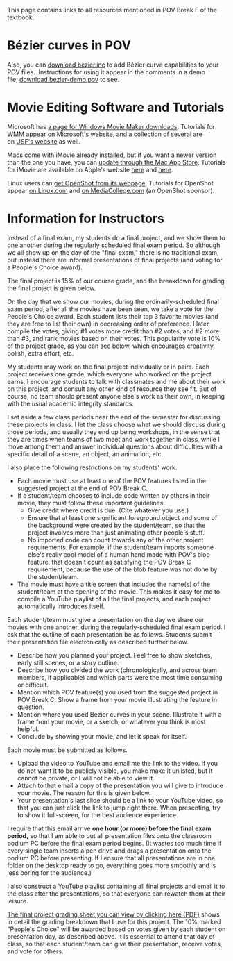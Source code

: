 
This page contains links to all resources mentioned in POV Break F of the
textbook.

# Bézier curves in POV

Also, you can [download bezier.inc](files/bezier.inc) to add Bézier curve
capabilities to your POV files.  Instructions for using it appear in the
comments in a demo file; [download bezier-demo.pov](files/bezier-demo.pov)
to see.

# Movie Editing Software and Tutorials

Microsoft has [a page for Windows Movie Maker
downloads](http://windows.microsoft.com/en-us/windows/get-movie-maker-download).
Tutorials for WMM appear [on Microsoft's
website](http://windows.microsoft.com/en-us/windows-vista/getting-started-with-windows-movie-maker),
and a collection of several are on [USF's
website](http://etc.usf.edu/te_win/movies/windowsmm.html) as well.

Macs come with iMovie already installed, but if you want a newer version
than the one you have, you can [update through the Mac App
Store](https://itunes.apple.com/us/app/imovie/id408981434?mt=12). Tutorials
for iMovie are available on Apple's website
[here](http://www.apple.com/findouthow/movies/) and
[here](http://www.apple.com/support/imovie/).

Linux users can [get OpenShot from its
webpage](http://www.openshot.org/download/). Tutorials for OpenShot appear
[on
Linux.com](https://www.linux.com/learn/tutorials/398674-create-professional-videos-with-openshot-video-editor)
and [on MediaCollege.com](http://www.mediacollege.com/software/openshot/)
(an OpenShot sponsor).

# Information for Instructors

Instead of a final exam, my students do a final project, and we show them to
one another during the regularly scheduled final exam period. So although we
all show up on the day of the "final exam," there is no traditional exam,
but instead there are informal presentations of final projects (and voting
for a People's Choice award).

The final project is 15% of our course grade, and the breakdown for grading
the final project is given below.

On the day that we show our movies, during the ordinarily-scheduled final
exam period, after all the movies have been seen, we take a vote for the
People's Choice award. Each student lists their top 3 favorite movies (and
they are free to list their own) in decreasing order of preference. I later
compile the votes, giving #1 votes more credit than #2 votes, and #2 more
than #3, and rank movies based on their votes. This popularity vote is 10%
of the project grade, as you can see below, which encourages creativity,
polish, extra effort, etc.

My students may work on the final project individually or in pairs. Each
project receives one grade, which everyone who worked on the project earns.
I encourage students to talk with classmates and me about their work on this
project, and consult any other kind of resource they see fit. But of course,
no team should present anyone else's work as their own, in keeping with the
usual academic integrity standards.

I set aside a few class periods near the end of the semester for discussing
these projects in class. I let the class choose what we should discuss
during those periods, and usually they end up being workshops, in the sense
that they are times when teams of two meet and work together in class, while
I move among them and answer individual questions about difficulties with a
specific detail of a scene, an object, an animation, etc.

I also place the following restrictions on my students' work.

  * Each movie must use at least one of the POV features listed in the
    suggested project at the end of POV Break C.
  * If a student/team chooses to include code written by others in their
    movie, they must follow these important guidelines.
      * Give credit where credit is due. (Cite whatever you use.)
      * Ensure that at least one significant foreground object and some of
        the background were created by the student/team, so that the
        project involves more than just animating other people's stuff.
      * No imported code can count towards any of the other project
        requirements. For example, if the student/team imports someone
        else's really cool model of a human hand made with POV's blob
        feature, that doesn't count as satisfying the POV Break C
        requirement, because the use of the blob feature was not done by
        the student/team.
  * The movie must have a title screen that includes the name(s) of the
    student/team at the opening of the movie. This makes it easy for me to
    compile a YouTube playlist of all the final projects, and each project
    automatically introduces itself.

Each student/team must give a presentation on the day we share our movies
with one another, during the regularly-scheduled final exam period. I ask
that the outline of each presentation be as follows. Students submit their
presentation file electronically as described further below.

  * Describe how you planned your project. Feel free to show sketches,
    early still scenes, or a story outline.
  * Describe how you divided the work (chronologically, and across team
    members, if applicable) and which parts were the most time consuming or
    difficult.
  * Mention which POV feature(s) you used from the suggested project in POV
    Break C. Show a frame from your movie illustrating the feature in
    question.
  * Mention where you used Bézier curves in your scene. Illustrate it with
    a frame from your movie, or a sketch, or whatever you think is most
    helpful.
  * Conclude by showing your movie, and let it speak for itself.

Each movie must be submitted as follows.

  * Upload the video to YouTube and email me the link to the video. If you
    do not want it to be publicly visible, you make make it unlisted, but
    it cannot be private, or I will not be able to view it.
  * Attach to that email a copy of the presentation you will give to
    introduce your movie. The reason for this is given below.
  * Your presentation's last slide should be a link to your YouTube video,
    so that you can just click the link to jump right there. When
    presenting, try to show it full-screen, for the best audience
    experience.

I require that this email arrive **one hour (or more) before the final exam
period,** so that I am able to put all presentation files onto the classroom
podium PC before the final exam period begins. (It wastes too much time if
every single team inserts a pen drive and drags a presentation onto the
podium PC before presenting. If I ensure that all presentations are in one
folder on the desktop ready to go, everything goes more smoothly and is less
boring for the audience.)

I also construct a YouTube playlist containing all final projects and email
it to the class after the presentations, so that everyone can rewatch them
at their leisure.

[The final project grading sheet you can view by clicking here
(PDF)](files/final-project-grading-sheet1.pdf) shows in detail the grading
breakdown that I use for this project. The 10% marked "People's Choice" will
be awarded based on votes given by each student on presentation day, as
described above. It is essential to attend that day of class, so that each
student/team can give their presentation, receive votes, and vote for
others.
